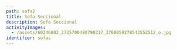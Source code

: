 ```yaml
---
path: sofa2
title: Sofa Seccional
description: Sofa Seccional
activityImages:
  - /assets/60346803_2725700480790217_3760059278543552512_o.jpg
identifier: sofas
---
```


